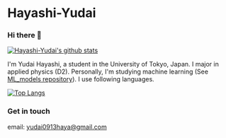 # Hayashi-Yudai

### Hi there 👋

[![Hayashi-Yudai's github stats](https://github-readme-stats.vercel.app/api?username=Hayashi-Yudai)](https://github.com/Hayashi-Yudai/github-readme-stats)

I'm Yudai Hayashi, a student in the University of Tokyo, Japan. I major in applied physics (D2). Personally, I'm studying machine learning (See [ML_models repository](https://github.com/Hayashi-Yudai/ML_models)). I use following languages.

[![Top Langs](https://github-readme-stats.vercel.app/api/top-langs/?username=Hayashi-Yudai&langs_count=8)](https://github.com/Hayashi-Yudai/github-readme-stats)

<!--
**Hayashi-Yudai/Hayashi-Yudai** is a ✨ _special_ ✨ repository because its `README.md` (this file) appears on your GitHub profile.

Here are some ideas to get you started:

- 🔭 I’m currently working on ...
- 🌱 I’m currently learning ...
- 👯 I’m looking to collaborate on ...
- 🤔 I’m looking for help with ...
- 💬 Ask me about ...
- 📫 How to reach me: ...
- 😄 Pronouns: ...
- ⚡ Fun fact: ...
-->

### Get in touch

email: yudai0913haya@gmail.com
